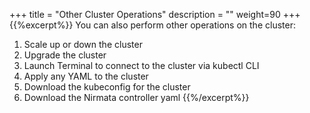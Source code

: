 +++
title = "Other Cluster Operations"
description = ""
weight=90
+++
{{%excerpt%}}
You can also perform other operations on the cluster:

 1.  Scale up or down the cluster
 2.  Upgrade the cluster
 3.  Launch Terminal to connect to the cluster via kubectl CLI
 4.  Apply any YAML to the cluster
 5.  Download the kubeconfig for the cluster
 6.  Download the Nirmata controller yaml
{{%/excerpt%}}

